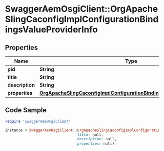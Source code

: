 # SwaggerAemOsgiClient::OrgApacheSlingCaconfigImplConfigurationBindingsValueProviderInfo

## Properties

Name | Type | Description | Notes
------------ | ------------- | ------------- | -------------
**pid** | **String** |  | [optional] 
**title** | **String** |  | [optional] 
**description** | **String** |  | [optional] 
**properties** | [**OrgApacheSlingCaconfigImplConfigurationBindingsValueProviderProperties**](OrgApacheSlingCaconfigImplConfigurationBindingsValueProviderProperties.md) |  | [optional] 

## Code Sample

```ruby
require 'SwaggerAemOsgiClient'

instance = SwaggerAemOsgiClient::OrgApacheSlingCaconfigImplConfigurationBindingsValueProviderInfo.new(pid: null,
                                 title: null,
                                 description: null,
                                 properties: null)
```



